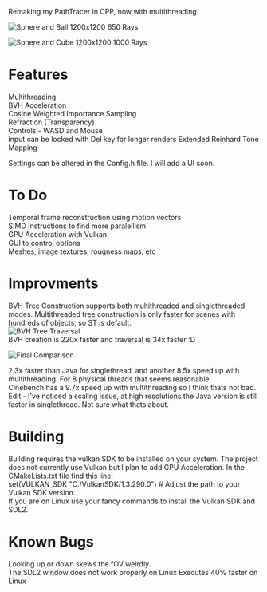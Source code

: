 Remaking my PathTracer in CPP, now with multithreading.  

![Sphere and Ball 1200x1200 650 Rays](https://github.com/user-attachments/assets/cfc63d02-5af1-46f3-89fb-01018e7ac7d9)

![Sphere and Cube 1200x1200 1000 Rays](https://github.com/user-attachments/assets/8d32a8b7-7f5e-43c1-8ebc-9327847c217a)

# Features  
Multithreading  
BVH Acceleration  
Cosine Weighted Importance Sampling  
Refraction (Transparency)  
Controls - WASD and Mouse  
  input can be locked with Del key for longer renders
Extended Reinhard Tone Mapping

Settings can be altered in the Config.h file. I will add a UI soon.

# To Do  
Temporal frame reconstruction using motion vectors  
SIMD Instructions to find more paralellism  
GPU Acceleration with Vulkan  
GUI to control options  
Meshes, image textures, rougness maps, etc  

# Improvments
BVH Tree Construction supports both multithreaded and singlethreaded modes. Multithreaded tree construction is only faster for scenes with hundreds of objects, so ST is default.  
![BVH Tree Traversal](https://github.com/user-attachments/assets/e06606b0-830a-4ddc-aae1-cfbb3a9738b1)  
BVH creation is 220x faster and traversal is 34x faster :D  

![Final Comparison](https://github.com/user-attachments/assets/3e9d3384-3d5c-4127-9571-634cd8c5d133)  

2.3x faster than Java for singlethread, and another 8.5x speed up with multithreading. For 8 physical threads that seems reasonable.  
Cinebench has a 9.7x speed up with multithreading so I think thats not bad.  
Edit - I've noticed a scaling issue, at high resolutions the Java version is still faster in singlethread. Not sure what thats about.

# Building  
Building requires the vulkan SDK to be installed on your system. The project does not currently use Vulkan but I plan to add GPU Acceleration. In the CMakeLists.txt file find this line:  
set(VULKAN_SDK "C:/VulkanSDK/1.3.290.0")  # Adjust the path to your Vulkan SDK version.  
If you are on Linux use your fancy commands to install the Vulkan SDK and SDL2.  

# Known Bugs  
Looking up or down skews the fOV weirdly.  
The SDL2 window does not work properly on Linux
Executes 40% faster on Linux
